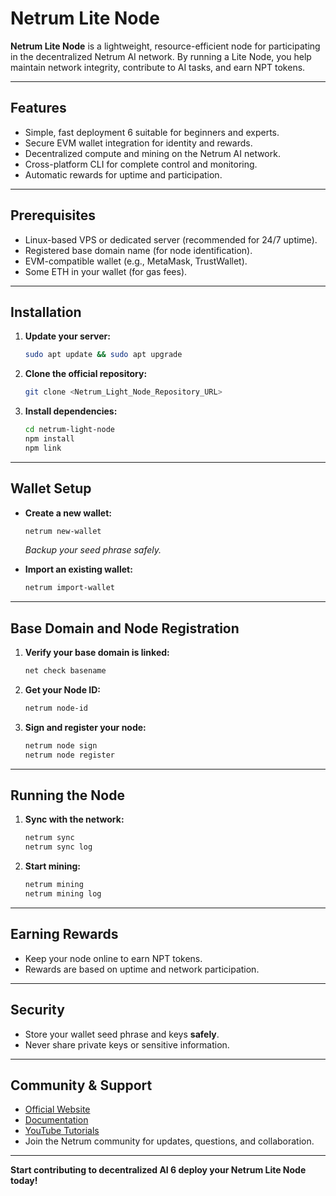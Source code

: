 # Netrum Lite Node

**Netrum Lite Node** is a lightweight, resource-efficient node for participating in the decentralized Netrum AI network. By running a Lite Node, you help maintain network integrity, contribute to AI tasks, and earn NPT tokens.

---

## Features

- Simple, fast deployment 	6 suitable for beginners and experts.
- Secure EVM wallet integration for identity and rewards.
- Decentralized compute and mining on the Netrum AI network.
- Cross-platform CLI for complete control and monitoring.
- Automatic rewards for uptime and participation.

---

## Prerequisites

- Linux-based VPS or dedicated server (recommended for 24/7 uptime).
- Registered base domain name (for node identification).
- EVM-compatible wallet (e.g., MetaMask, TrustWallet).
- Some ETH in your wallet (for gas fees).

---

## Installation

1. **Update your server:**

   ```bash
   sudo apt update && sudo apt upgrade
   ```

2. **Clone the official repository:**

   ```bash
   git clone <Netrum_Light_Node_Repository_URL>
   ```

3. **Install dependencies:**

   ```bash
   cd netrum-light-node
   npm install
   npm link
   ```

---

## Wallet Setup

- **Create a new wallet:**

  ```bash
  netrum new-wallet
  ```

  *Backup your seed phrase safely.*

- **Import an existing wallet:**

  ```bash
  netrum import-wallet
  ```

---

## Base Domain and Node Registration

1. **Verify your base domain is linked:**

   ```bash
   net check basename
   ```

2. **Get your Node ID:**

   ```bash
   netrum node-id
   ```

3. **Sign and register your node:**

   ```bash
   netrum node sign
   netrum node register
   ```

---

## Running the Node

1. **Sync with the network:**

   ```bash
   netrum sync
   netrum sync log
   ```

2. **Start mining:**

   ```bash
   netrum mining
   netrum mining log
   ```

---

## Earning Rewards

- Keep your node online to earn NPT tokens.
- Rewards are based on uptime and network participation.

---

## Security

- Store your wallet seed phrase and keys **safely**.
- Never share private keys or sensitive information.

---

## Community & Support

- [Official Website](https://netrumlabs.com)
- [Documentation](https://netrumlabs.com/blog/Netrum-Lite-Node-introduction/)
- [YouTube Tutorials](https://www.youtube.com/@NetrumLabs)
- Join the Netrum community for updates, questions, and collaboration.

---

**Start contributing to decentralized AI 	6 deploy your Netrum Lite Node today!**
